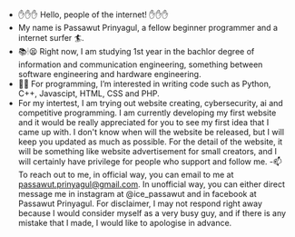 - ✋✋✋  Hello, people of the internet! ✋✋✋
- My name is Passawut Prinyagul, a fellow beginner programmer and a internet surfer 🏄.
- 📚🕯😫 Right now, I am studying 1st year in the bachlor degree of information and communication engineering, something between software engineering and hardware engineering. 
- 🧑‍💻 For programming, I’m interested in writing code such as Python, C++, Javascipt, HTML, CSS and PHP.
- For my intertest, I am trying out website creating, cybersecurity, ai and competitive programming.
I am currently developing my first website and it would be really appreciated for you to see my first idea that I came up with.
I don't know when will the website be released, but I will keep you updated as much as possible.
For the detail of the website, it will be something like website advertisement for small creators, and I will certainly have privilege for people who support and follow me. 
-📫 To reach out to me, in official way, you can email to me at passawut.prinyagul@gmail.com. In unofficial way, you can either direct message me in instagram at @ice_passawut and in facebook at Passawut Prinyagul.
For disclaimer, I may not respond right away because I would consider myself as a very busy guy, and if there is any mistake that I made, I would like to apologise in advance.


<!---
PassawutP/PassawutP is a ✨ special ✨ repository because its `README.md` (this file) appears on your GitHub profile.
You can click the Preview link to take a look at your changes.
--->
